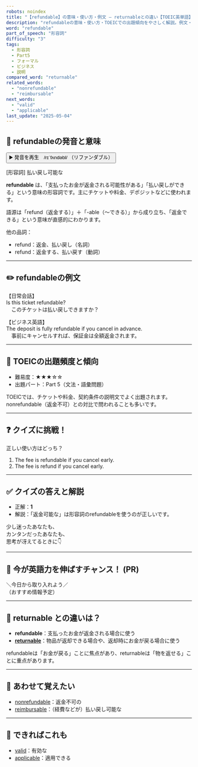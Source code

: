 ```yaml
---
robots: noindex
title: "【refundable】の意味・使い方・例文 ― returnableとの違い【TOEIC英単語】"
description: "refundableの意味・使い方・TOEICでの出題傾向をやさしく解説。例文・クイズ付きでreturnableとの違いもわかりやすく学べます。"
word: "refundable"
part_of_speech: "形容詞"
difficulty: "3"
tags:
  - 形容詞
  - Part5
  - フォーマル
  - ビジネス
  - 説明
compared_word: "returnable"
related_words:
  - "nonrefundable"
  - "reimbursable"
next_words:
  - "valid"
  - "applicable"
last_update: "2025-05-04"
---
```


## 🔰 refundableの発音と意味

<button class="play-audio" onclick="playTTS('refundable')">
  <span class="play-audio-main">
    ▶️ 発音を再生　/rɪˈfʌndəbl/
  </span>
  <span class="play-audio-sub">
    （リファンダブル）
  </span>
</button>

[形容詞] 払い戻し可能な

**refundable** は、「支払ったお金が返金される可能性がある」「払い戻しができる」という意味の形容詞です。主にチケットや料金、デポジットなどに使われます。

語源は「refund（返金する）」＋「-able（～できる）」から成り立ち、「返金できる」という意味が直感的にわかります。

他の品詞：  
- refund：返金、払い戻し（名詞）
- refund：返金する、払い戻す（動詞）

---

## ✏️ refundableの例文

【日常会話】  
Is this ticket refundable?  
　このチケットは払い戻しできますか？

【ビジネス英語】  
The deposit is fully refundable if you cancel in advance.  
　事前にキャンセルすれば、保証金は全額返金されます。

---

## 🎯 TOEICの出題頻度と傾向

- 難易度：★★★☆☆
- 出題パート：Part 5（文法・語彙問題）

TOEICでは、チケットや料金、契約条件の説明文でよく出題されます。nonrefundable（返金不可）との対比で問われることも多いです。

---

## ❓ クイズに挑戦！

正しい使い方はどっち？

1. The fee is refundable if you cancel early.  
2. The fee is refund if you cancel early.

---

## ✅ クイズの答えと解説

- 正解：**1**
- 解説：「返金可能な」は形容詞のrefundableを使うのが正しいです。

少し迷ったあなたも、  
カンタンだったあなたも、  
思考が冴えてるときに👇️

---

## 🚀 今が英語力を伸ばすチャンス！ (PR)

<div class="info-center">
＼今日から取り入れよう／<br>  
（おすすめ情報予定）
</div>

---

## 🤔  returnable との違いは？

- **refundable**：支払ったお金が返金される場合に使う
- **[returnable](/returnable)**：物品が返却できる場合や、返却時にお金が戻る場合に使う

refundableは「お金が戻る」ことに焦点があり、returnableは「物を返せる」ことに重点があります。

---

## 🧩 あわせて覚えたい

- [nonrefundable](/nonrefundable)：返金不可の
- [reimbursable](/reimbursable)：（経費などが）払い戻し可能な

---

## 📖 できればこれも

- [valid](/valid)：有効な
- [applicable](/applicable)：適用できる

<!-- cvid: aid15_bid21 -->
